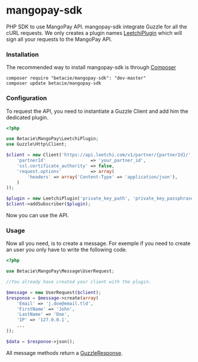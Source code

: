 # mangopay-sdk

PHP SDK to use MangoPay API.
mangopay-sdk integrate Guzzle for all the cURL requests. We only creates a plugin names [LeetchiPlugin](https://github.com/betacie/mangopay-sdk/blob/master/LeetchiPlugin.php) which will sign all your requests to the MangoPay API.

### Installation

The recommended way to install mangopay-sdk is through [Composer](http://getcomposer.org/)

```
composer require "betacie/mangopay-sdk": "dev-master"
composer update betacie/mangopay-sdk
```

### Configuration

To request the API, you need to instantiate a Guzzle Client and add him the dedicated plugin.

```php
<?php

use Betacie\MangoPay\LeetchiPlugin;
use Guzzle\Http\Client;

$client = new Client('https://api.leetchi.com/v1/partner/{partnerId}/', array(
    'partnerId'                 => 'your_partner_id',
    'ssl.certificate_authority' => false,
    'request.options'           => array(
        'headers' => array('Content-Type' => 'application/json'),
    )
));

$plugin = new LeetchiPlugin('private_key_path', 'private_key_passphrase');
$client->addSubscriber($plugin);
```

Now you can use the API.

### Usage

Now all you need, is to create a message. For exemple if you need to create an user you only have to write the following code.

```php
<?php

use Betacie\MangoPay\Message\UserRequest;

//You already have created your client with the plugin.

$message = new UserRequest($client);
$response = $message->create(array(
    'Email' => 'j.doe@email.tld',
    'FirstName' => 'John',
    'LastName' => 'Doe',
    'IP' => '127.0.0.1',
    ...
));

$data = $response->json();
```
All message methods return a [GuzzleResponse](https://github.com/guzzle/guzzle/blob/master/src/Guzzle/Http/Message/Response.php).
